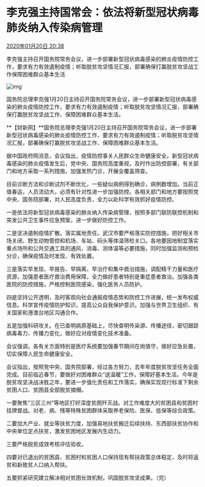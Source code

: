 # 李克强主持国常会：依法将新型冠状病毒肺炎纳入传染病管理 

[2020年01月20日 20:38](http://china.caixin.com/2020-01-20/101506433.html)

李克强主持召开国务院常务会议，进一步部署新型冠状病毒感染的肺炎疫情防控工作，要求有力有效遏制疫情；听取脱贫攻坚情况汇报，部署确保打赢脱贫攻坚战工作保障困难群众基本生活

![img](http://img.caixin.com/2019-05-27/1558919306195957_480_320.jpg)

国务院总理李克强1月20日主持召开国务院常务会议，进一步部署新型冠状病毒感染的肺炎疫情防控工作，要求有力有效遏制疫情；听取脱贫攻坚情况汇报，部署确保打赢脱贫攻坚战工作、保障困难群众基本生活。

**【财新网】**国务院总理李克强1月20日主持召开国务院常务会议，进一步部署新型冠状病毒感染的肺炎疫情防控工作，要求有力有效遏制疫情；听取脱贫攻坚情况汇报，部署确保打赢脱贫攻坚战工作、保障困难群众基本生活。

据中国政府网消息，会议指出，疫情防控事关人民群众生命健康安全。新型冠状病毒感染的肺炎疫情发生后，党中央、国务院高度重视，及时作出防控部署，有关部门和地方采取一系列措施，加强发热门诊，开展全覆盖筛查。

目前诊断方法和诊断试剂不断优化，一些疑似病例得到确诊，病例数增加。当前正值春运，人员流动大，必须有针对性进一步加强防控。各相关部门和地方要按照党中央、国务院部署，对人民高度负责，全力以赴科学有效抓好疫情防控。

一是依法将新型冠状病毒感染的肺炎纳入传染病管理，按照多部门联防联控机制和突发公共卫生事件应急预案，进一步做好防控工作。

二是坚决遏制疫情扩散。落实属地责任。武汉市要严格落实防控措施，把好相关市场关闭、野生动物管控和机场、车站、码头等体温筛检关口。各地要因地制宜落实重点场所和公共交通工具的通风、消毒、测体温等必要措施，同时加强监测和预检分诊，确保疫情及时发现、有效处置。

三是落实早发现、早报告、早隔离、早治疗和集中救治措施，调配精干力量和医疗资源，加强患者医疗救治费用保障，全力做好患者特别是重症患者救治。加强各类医院的防控措施，严格控制医院感染，强化医务人员防护。

四是坚持公开透明，及时客观向社会通报疫情态势和防控工作进展，统一发布权威信息。科学宣传疫情防护知识，提高公众自我保护意识。加强与世界卫生组织、有关国家和港澳台地区沟通合作。

五是加强科研攻关。在已查明病原基础上，尽快查明传染源、传播途径，密切跟踪病毒毒力、传播力变化，做好应对疫情变化技术准备。

会议强调，各有关方面特别是医疗系统要加强春节期间在岗值守，做好应急处置，切实保障人民生命健康安全。

会议指出，按照党中央、国务院部署，经过各方努力，去年年度脱贫攻坚任务全面完成。目前临近春节，要做好对困难群众“送温暖”工作，保障好基本生活。今年是脱贫攻坚决战决胜之年，要进一步强化责任和工作落实，确保实现现行标准下剩余贫困人口、贫困县全部脱贫摘帽。

一要聚焦“三区三州”等地区打好深度贫困歼灭战。对工作难度大的贫困县和贫困村挂牌督战。对老、病、残等特殊贫困群体采取养老保险、医保、低保等综合政策。

二要加大产业、就业等扶贫力度，加强易地扶贫搬迁后续扶持、东西部扶贫协作和中央单位定点扶贫，激发贫困地区发展内生动力。

三要严格脱贫成效考核评估验收。

四要对已退出的贫困县、贫困村和贫困人口保持现有帮扶政策总体稳定，及时将返贫和新致贫人口纳入帮扶。

五要抓紧研究建立解决相对贫困长效机制，巩固脱贫攻坚成果。（完）